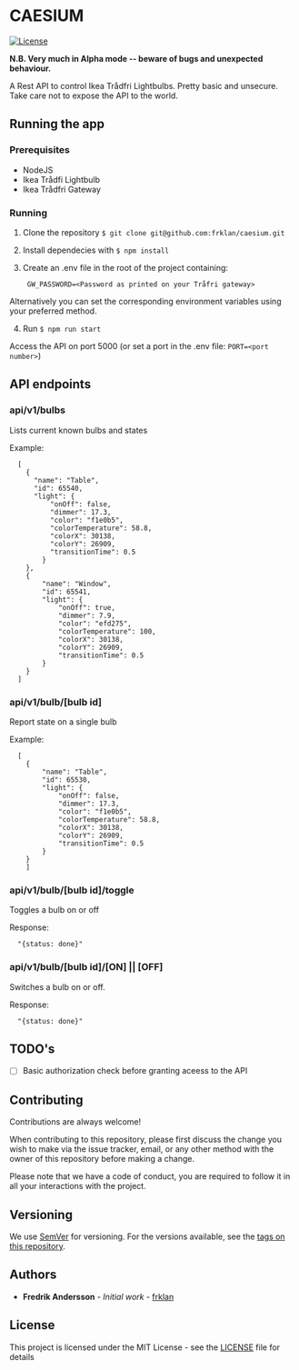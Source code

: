 # CAESIUM
[![License](http://img.shields.io/:license-mit-blue.svg?style=flat-square)](https://github.com/frklan/caesium/blob/master/LICENSE)

**N.B. Very much in Alpha mode -- beware of bugs and unexpected behaviour.**

A Rest API to control Ikea Trådfri Lightbulbs. Pretty basic and unsecure. Take care not to expose the API to the world.

## Running the app

### Prerequisites

* NodeJS
* Ikea Trådfi Lightbulb
* Ikea Trådfri Gateway

### Running

1. Clone the repository ````$ git clone git@github.com:frklan/caesium.git````

2. Install dependecies with ````$ npm install ````

3. Create an .env file in the root of the project containing:

		GW_PASSWORD=<Password as printed on your Tråfri gateway>

Alternatively you can set the corresponding environment variables using your preferred method.

4. Run ```$ npm run start```

Access the API on port 5000 (or set a port in the .env file: ````PORT=<port number>````)

## API endpoints

### api/v1/bulbs
Lists current known bulbs and states

Example:

	  [
	    {
	      "name": "Table",
	      "id": 65540,
	      "light": {
	          "onOff": false,
	          "dimmer": 17.3,
	          "color": "f1e0b5",
	          "colorTemperature": 58.8,
	          "colorX": 30138,
	          "colorY": 26909,
	          "transitionTime": 0.5
	        }
	    },
	    {
	        "name": "Window",
	        "id": 65541,
	        "light": {
	            "onOff": true,
	            "dimmer": 7.9,
	            "color": "efd275",
	            "colorTemperature": 100,
	            "colorX": 30138,
	            "colorY": 26909,
	            "transitionTime": 0.5
	        }
	    }
	  ]

### api/v1/bulb/[bulb id]
Report state on a single bulb

Example:

	  [
	    {
	        "name": "Table",
	        "id": 65530,
	        "light": {
	            "onOff": false,
	            "dimmer": 17.3,
	            "color": "f1e0b5",
	            "colorTemperature": 58.8,
	            "colorX": 30138,
	            "colorY": 26909,
	            "transitionTime": 0.5
	        }
	    }
		]

### api/v1/bulb/[bulb id]/toggle
Toggles a bulb on or off

Response:

	  "{status: done}"

### api/v1/bulb/[bulb id]/[ON] || [OFF]
Switches a bulb on or off. 

Response:

	  "{status: done}"


## TODO's

- [ ] Basic authorization check before granting aceess to the API 
  
## Contributing

Contributions are always welcome!

When contributing to this repository, please first discuss the change you wish to make via the issue tracker, email, or any other method with the owner of this repository before making a change.

Please note that we have a code of conduct, you are required to follow it in all your interactions with the project.

## Versioning

We use [SemVer](http://semver.org/) for versioning. For the versions available, see the [tags on this repository](https://github.com/frklan/caesium/tags).

## Authors

* **Fredrik Andersson** - *Initial work* - [frklan](https://github.com/frklan)

## License

This project is licensed under the MIT License - see the [LICENSE](LICENSE) file for details